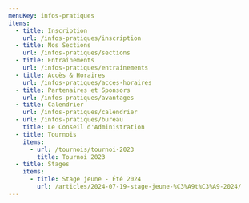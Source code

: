 ```yaml
---
menuKey: infos-pratiques
items:
  - title: Inscription
    url: /infos-pratiques/inscription
  - title: Nos Sections
    url: /infos-pratiques/sections
  - title: Entraînements
    url: /infos-pratiques/entrainements
  - title: Accès & Horaires
    url: /infos-pratiques/acces-horaires
  - title: Partenaires et Sponsors
    url: /infos-pratiques/avantages
  - title: Calendrier
    url: /infos-pratiques/calendrier
  - url: /infos-pratiques/bureau
    title: Le Conseil d'Administration
  - title: Tournois
    items:
      - url: /tournois/tournoi-2023
        title: Tournoi 2023
  - title: Stages
    items:
      - title: Stage jeune - Été 2024
        url: /articles/2024-07-19-stage-jeune-%C3%A9t%C3%A9-2024/
---
```

